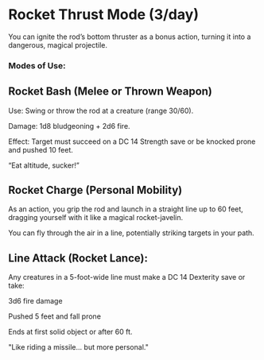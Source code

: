 # Rocket Thrust Mode (3/day)

You can ignite the rod’s bottom thruster as a bonus action, turning it into a dangerous, magical projectile.

### Modes of Use:

## Rocket Bash (Melee or Thrown Weapon)

Use: Swing or throw the rod at a creature (range 30/60).

Damage: 1d8 bludgeoning + 2d6 fire.

Effect: Target must succeed on a DC 14 Strength save or be knocked prone and pushed 10 feet.

“Eat altitude, sucker!”

## Rocket Charge (Personal Mobility)

As an action, you grip the rod and launch in a straight line up to 60 feet, dragging yourself with it like a magical rocket-javelin.

You can fly through the air in a line, potentially striking targets in your path.

## Line Attack (Rocket Lance):

Any creatures in a 5-foot-wide line must make a DC 14 Dexterity save or take:

3d6 fire damage

Pushed 5 feet and fall prone

Ends at first solid object or after 60 ft.

"Like riding a missile... but more personal."
